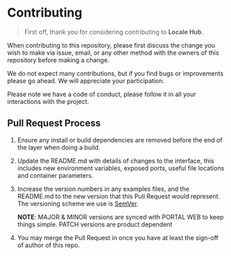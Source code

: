 # Contributing

> First off, thank you for considering contributing to **Locale Hub**.

When contributing to this repository, please first discuss the change you wish to make via issue,
email, or any other method with the owners of this repository before making a change.

We do not expect many contributions, but if you find bugs or improvements please go ahead.
We will appreciate your participation.

Please note we have a code of conduct, please follow it in all your interactions with the project.

## Pull Request Process

1. Ensure any install or build dependencies are removed before the end of the layer when doing a
   build.
2. Update the README.md with details of changes to the interface, this includes new environment
   variables, exposed ports, useful file locations and container parameters.
3. Increase the version numbers in any examples files, and the README.md to the new version that this
   Pull Request would represent. The versioning scheme we use is [SemVer](http://semver.org/).

   **NOTE**: MAJOR & MINOR versions are synced with PORTAL WEB to keep things simple. PATCH versions are product dependent
4. You may merge the Pull Request in once you have at least the sign-off of author of this repo.
